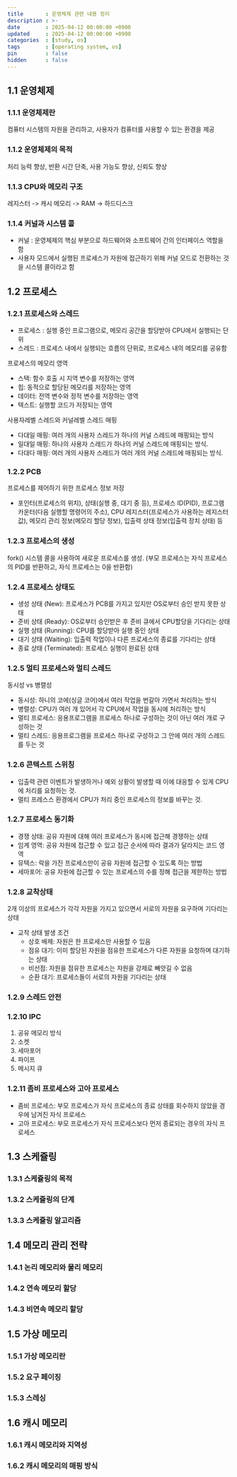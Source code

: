 ```yaml
---
title       : 운영체제 관련 내용 정리
description : >-
date        : 2025-04-12 00:00:00 +0900
updated     : 2025-04-12 00:00:00 +0900
categories  : [study, os]
tags        : [operating system, os]
pin         : false
hidden      : false
---
```


## 1.1 운영체제
### 1.1.1 운영체제란
컴퓨터 시스템의 자원을 관리하고, 사용자가 컴퓨터를 사용할 수 있는 환경을 제공


### 1.1.2 운영체제의 목적
처리 능력 향상, 반환 시간 단축, 사용 가능도 향상, 신뢰도 향상

### 1.1.3 CPU와 메모리 구조
레지스터 -> 캐시 메모리 -> RAM -> 하드디스크

### 1.1.4 커널과 시스템 콜
- 커널 : 운영체제의 핵심 부분으로 하드웨어와 소프트웨어 간의 인터페이스 역할을 함
- 사용자 모드에서 실행된 프로세스가 자원에 접근하기 위해 커널 모드로 전환하는 것을 시스템 콜이라고 함

## 1.2 프로세스
### 1.2.1 프로세스와 스레드
- 프로세스 : 실행 중인 프로그램으로, 메모리 공간을 할당받아 CPU에서 실행되는 단위
- 스레드 : 프로세스 내에서 실행되는 흐름의 단위로, 프로세스 내의 메모리를 공유함

프로세스의 메모리 영역 
- 스택: 함수 호출 시 지역 변수를 저장하는 영역
- 힙: 동적으로 할당된 메모리를 저장하는 영역
- 데이터: 전역 변수와 정적 변수를 저장하는 영역
- 텍스트: 실행할 코드가 저장되는 영역

사용자레벨 스레드와 커널레벨 스레드 매핑 
- 다대일 매핑: 여러 개의 사용자 스레드가 하나의 커널 스레드에 매핑되는 방식
- 일대일 매핑: 하나의 사용자 스레드가 하나의 커널 스레드에 매핑되는 방식. 
- 다대다 매핑: 여러 개의 사용자 스레드가 여러 개의 커널 스레드에 매핑되는 방식.

### 1.2.2 PCB
프로세스를 제어하기 위한 프로세스 정보 저장
- 포인터(프로세스의 위치), 상태(실행 중, 대기 중 등), 프로세스 ID(PID), 프로그램 카운터(다음 실행할 명령어의 주소), CPU 레지스터(프로세스가 사용하는 레지스터 값), 메모리 관리 정보(메모리 할당 정보), 입출력 상태 정보(입출력 장치 상태) 등

### 1.2.3 프로세스의 생성
fork() 시스템 콜을 사용하여 새로운 프로세스를 생성. (부모 프로세스는 자식 프로세스의 PID를 반환하고, 자식 프로세스는 0을 반환함)

### 1.2.4 프로세스 상태도
- 생성 상태 (New): 프로세스가 PCB를 가지고 있지만 OS로부터 승인 받지 못한 상태
- 준비 상태 (Ready): OS로부터 승인받은 후 준비 큐에서 CPU할당을 기다리는 상태
- 실행 상태 (Running): CPU를 할당받아 실행 중인 상태
- 대기 상태 (Waiting): 입출력 작업이나 다른 프로세스의 종료를 기다리는 상태
- 종료 상태 (Terminated): 프로세스 실행이 완료된 상태

### 1.2.5 멀티 프로세스와 멀티 스레드
동시성 vs 병렬성
- 동시성: 하니의 코에(싱글 코어)에서 여러 작업을 번갈아 가면서 처리하는 방식
- 병렬성: CPU가 여러 개 있어서 각 CPU에서 작업을 동시에 처리하는 방식
- 멀티 프로세스: 응용프로그램을 프로세스 하나로 구성하는 것이 아닌 여러 개로 구성하는 것
- 멀티 스레드: 응용프로그램을 프로세스 하나로 구성하고 그 안에 여러 개의 스레드를 두는 것

### 1.2.6 콘텍스트 스위칭
- 입출력 관련 이벤트가 발생하거나 예외 상황이 발생할 때 이에 대응할 수 있게 CPU에 처리를 요청하는 것.
- 멀티 프레스스 환경에서 CPU가 처리 중인 프로세스의 정보를 바꾸는 것.

### 1.2.7 프로세스 동기화
- 경쟁 상태: 공유 자원에 대해 여러 프로세스가 동시에 접근해 경쟁하는 상태
- 임계 영역: 공유 자원에 접근할 수 있고 접근 순서에 따라 결과가 달라지는 코드 영역
- 뮤텍스: 락을 가진 프로세스만이 공유 자원에 접근할 수 있도록 하는 방법
- 세마포어: 공유 자원에 접근할 수 있는 프로세스의 수를 정해 접근을 제한하는 방법

### 1.2.8 교착상태
2개 이상의 프로세스가 각각 자원을 가지고 있으면서 서로의 자원을 요구하며 기다리는 상태
- 교착 상태 발생 조건
  - 상호 배제: 자원은 한 프로세스만 사용할 수 있음
  - 점유 대기: 이미 할당된 자원을 점유한 프로세스가 다른 자원을 요청하며 대기하는 상태
  - 비선점: 자원을 점유한 프로세스는 자원을 강제로 빼앗길 수 없음
  - 순환 대기: 프로세스들이 서로의 자원을 기다리는 상태

### 1.2.9 스레드 안전
### 1.2.10 IPC
1. 공유 메모리 방식
2. 소켓
3. 세마포어
4. 파이프
5. 메시지 큐

### 1.2.11 좀비 프로세스와 고아 프로세스
- 좀비 프로세스: 부모 프로세스가 자식 프로세스의 종료 상태를 회수하지 않았을 경우에 남겨진 자식 프로세스
- 고아 프로세스: 부모 프로세스가 자식 프로세스보다 먼저 종료되는 경우의 자식 프로세스

## 1.3 스케쥴링
### 1.3.1 스케쥴링의 목적
### 1.3.2 스케쥴링의 단계
### 1.3.3 스케쥴링 알고리즘

## 1.4 메모리 관리 전략
### 1.4.1 논리 메모리와 물리 메모리
### 1.4.2 연속 메모리 할당
### 1.4.3 비연속 메모리 할당

## 1.5 가상 메모리
### 1.5.1 가상 메모리란
### 1.5.2 요구 페이징
### 1.5.3 스레싱

## 1.6 캐시 메모리
### 1.6.1 캐시 메모리와 지역성
### 1.6.2 캐시 메모리의 매핑 방식